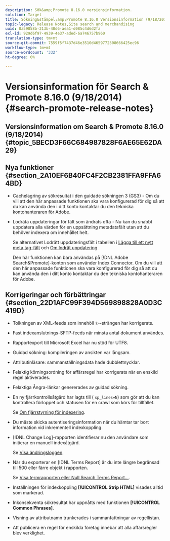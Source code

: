 ```yaml
---
description: Sök&amp;Promote 8.16.0 versionsinformation.
solution: Target
title: Sökning&stämpel;amp;Promote 8.16.0 Versionsinformation (9/18/2014)
topic-legacy: Release Notes,Site search and merchandising
uuid: 0a59858b-213b-40d6-aea1-d085c4d6d2fa
exl-id: 929d6f97-4939-4e37-aded-6a746757b960
translation-type: tm+mt
source-git-commit: 7559f5f7437d46e3510d4659772308666425ec96
workflow-type: tm+mt
source-wordcount: '332'
ht-degree: 0%

---
```


# Versionsinformation för Search &amp; Promote 8.16.0 (9/18/2014){#search-promote-release-notes}

## Versionsinformation om Search &amp; Promote 8.16.0 (9/18/2014) {#topic_5BECD3F66C684987828F6AE65E62DA29}

## Nya funktioner {#section_2A10EF6B40FC4F2CB2381FFA9FFA64BD}

* Cachelagring av sökresultat i den guidade sökningen 3 (GS3) - Om du vill att den här anpassade funktionen ska vara konfigurerad för dig så att du kan använda den i ditt konto kontaktar du den tekniska kontohanteraren för Adobe.
* Lodräta uppdateringar för fält som ändrats ofta - Nu kan du snabbt uppdatera alla värden för en uppsättning metadatafält utan att du behöver indexera om innehållet helt.

   Se alternativet Lodrätt uppdateringsfält i tabellen i [Lägga till ett nytt meta tag-fält](../c-about-settings-menu/c-about-metadata-menu.md#task_6DF188C0FC7F4831A4444CA9AFA615E5) och [Om lodrät uppdatering](../c-about-index-menu/c-about-vertical-updates.md#concept_E65A70C9C2E04804BF24FBE1B3CAD899).

   Den här funktionen kan bara användas på [!DNL Adobe Search&Promote]-konton som använder Index Connector. Om du vill att den här anpassade funktionen ska vara konfigurerad för dig så att du kan använda den i ditt konto kontaktar du den tekniska kontohanteraren för Adobe.

## Korrigeringar och förbättringar {#section_22D1AFC99F394D569898828A0D3C419D}

* Tolkningen av XML-feeds som innehöll `?>`-strängen har korrigerats.
* Fast indexanslutnings-SFTP-feeds när minsta antal dokument användes.
* Rapportexport till Microsoft Excel har nu stöd för UTF8.
* Guidad sökning: kompileringen av ansikten var långsam.
* Attributinläsare: sammanställningsdata hade dubblettnycklar.
* Felaktig körningsordning för affärsregel har korrigerats när en enskild regel aktiverades.
* Felaktiga Ångra-länkar genererades av guidad sökning.
* En ny fjärrkontrollsåtgärd har lagts till ( `sp_lines=N`) som gör att du kan kontrollera förloppet och statusen för en crawl som körs för tillfället.

   Se [Om fjärrstyrning för indexering](../c-about-index-menu/c-about-remote-control-for-indexing.md#concept_C79B322190E84106A434E5C6D4A4118F).

* Du måste skicka autentiseringsinformation när du hämtar tar bort information vid inkrementell indexkoppling.
* [!DNL Change Log]-rapporten identifierar nu den användare som initierar en manuell indexåtgärd.

   Se [Visa ändringsloggen](../c-about-reports-menu/c-about-reports-menu.md#task_166F1156719F4B3D834BEA8E249C8057).

* När du exporterar en [!DNL Terms Report] är du inte längre begränsad till 500 eller färre objekt i rapporten.

   Se [Visa termrapporten eller Null Search Terms Report...](../c-about-reports-menu/c-about-reports-menu.md#task_53B7ED1582DD4B0E8376546A7AFC789A).

* Inställningen för indexkoppling **[!UICONTROL Strip HTML]** visades alltid som markerad.
* Inkonsekventa sökresultat har uppnåtts med funktionen **[!UICONTROL Common Phrases]**.
* Visning av attributnamn trunkerades i sammanfattningar av regellistan.
* Att publicera en regel för enskilda företag innebar att alla affärsregler blev verklighet.
